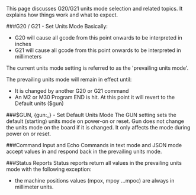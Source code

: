 This page discusses G20/G21 units mode selection and related topics. It explains how things work and what to expect.

###G20 / G21 - Set Units Mode
Basically:
* G20 will cause all gcode from this point onwards to be interpreted in inches
* G21 will cause all gcode from this point onwards to be interpreted in millimeters

The current units mode setting is referred to as the 'prevailing units mode'.

The prevailing units mode will remain in effect until:
* It is changed by another G20 or G21 command
* An M2 or M30 Program END is hit. At this point it will revert to the Default units ($gun)

###$GUN, {gun:_} - Set Default Units Mode
The GUN setting sets the default (starting) units mode on power-on or reset. Gun does not change the units mode on the board if it is changed. It only affects the mode during power on or reset. 

###Command Input and Echo
Commands in text mode and JSON mode accept values in and respond back in the prevailing units mode. 

###Status Reports
Status reports return all values in the prevailing units mode with the following exception:
* the machine positions values (mpox, mpoy ...mpoc) are always in millimeter units.
